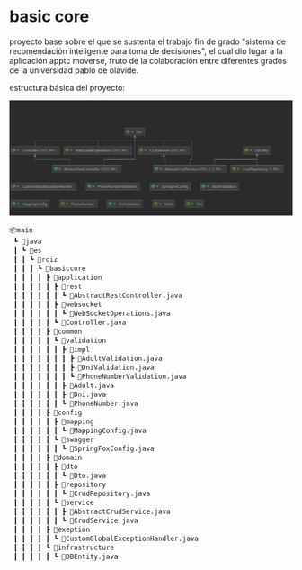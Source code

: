 # basic core
proyecto base sobre el que se sustenta el trabajo fin de grado "sistema de recomendación inteligente para toma de decisiones", el cual dio lugar a la aplicación apptc moverse, fruto de la colaboración entre diferentes grados de la universidad pablo de olavide.

estructura básica del proyecto:

![img.png](class_diagram.png)

```
📦main
 ┗ 📂java
 ┃ ┗ 📂es
 ┃ ┃ ┗ 📂roiz
 ┃ ┃ ┃ ┗ 📂basiccore
 ┃ ┃ ┃ ┃ ┣ 📂application
 ┃ ┃ ┃ ┃ ┃ ┣ 📂rest
 ┃ ┃ ┃ ┃ ┃ ┃ ┗ 📜AbstractRestController.java
 ┃ ┃ ┃ ┃ ┃ ┣ 📂websocket
 ┃ ┃ ┃ ┃ ┃ ┃ ┗ 📜WebSocketOperations.java
 ┃ ┃ ┃ ┃ ┃ ┗ 📜Controller.java
 ┃ ┃ ┃ ┃ ┣ 📂common
 ┃ ┃ ┃ ┃ ┃ ┗ 📂validation
 ┃ ┃ ┃ ┃ ┃ ┃ ┣ 📂impl
 ┃ ┃ ┃ ┃ ┃ ┃ ┃ ┣ 📜AdultValidation.java
 ┃ ┃ ┃ ┃ ┃ ┃ ┃ ┣ 📜DniValidation.java
 ┃ ┃ ┃ ┃ ┃ ┃ ┃ ┗ 📜PhoneNumberValidation.java
 ┃ ┃ ┃ ┃ ┃ ┃ ┣ 📜Adult.java
 ┃ ┃ ┃ ┃ ┃ ┃ ┣ 📜Dni.java
 ┃ ┃ ┃ ┃ ┃ ┃ ┗ 📜PhoneNumber.java
 ┃ ┃ ┃ ┃ ┣ 📂config
 ┃ ┃ ┃ ┃ ┃ ┣ 📂mapping
 ┃ ┃ ┃ ┃ ┃ ┃ ┗ 📜MappingConfig.java
 ┃ ┃ ┃ ┃ ┃ ┗ 📂swagger
 ┃ ┃ ┃ ┃ ┃ ┃ ┗ 📜SpringFoxConfig.java
 ┃ ┃ ┃ ┃ ┣ 📂domain
 ┃ ┃ ┃ ┃ ┃ ┣ 📂dto
 ┃ ┃ ┃ ┃ ┃ ┃ ┗ 📜Dto.java
 ┃ ┃ ┃ ┃ ┃ ┣ 📂repository
 ┃ ┃ ┃ ┃ ┃ ┃ ┗ 📜CrudRepository.java
 ┃ ┃ ┃ ┃ ┃ ┗ 📂service
 ┃ ┃ ┃ ┃ ┃ ┃ ┣ 📜AbstractCrudService.java
 ┃ ┃ ┃ ┃ ┃ ┃ ┗ 📜CrudService.java
 ┃ ┃ ┃ ┃ ┣ 📂exeption
 ┃ ┃ ┃ ┃ ┃ ┗ 📜CustomGlobalExceptionHandler.java
 ┃ ┃ ┃ ┃ ┗ 📂infrastructure
 ┃ ┃ ┃ ┃ ┃ ┗ 📜DBEntity.java
```